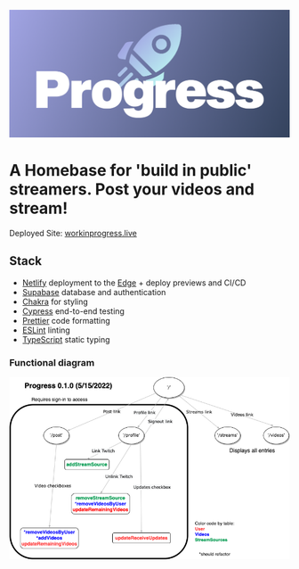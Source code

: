 ![Progress Banneer](./docs/progress-banner.png)

# A Homebase for 'build in public' streamers. Post your videos and stream!

Deployed Site: [workinprogress.live](https://workinprogress.live)

## Stack

- [Netlify](https://netlify.com/) deployment to the [Edge](https://www.netlify.com/products/edge) + deploy previews and CI/CD
- [Supabase](https://supabase.com/) database and authentication
- [Chakra](https://chakra-ui.com/) for styling
- [Cypress](https://cypress.io) end-to-end testing
- [Prettier](https://prettier.io) code formatting
- [ESLint](https://eslint.org) linting
- [TypeScript](https://typescriptlang.org) static typing

### Functional diagram

![Functional Diagram](./docs/functional-diagram.png)
